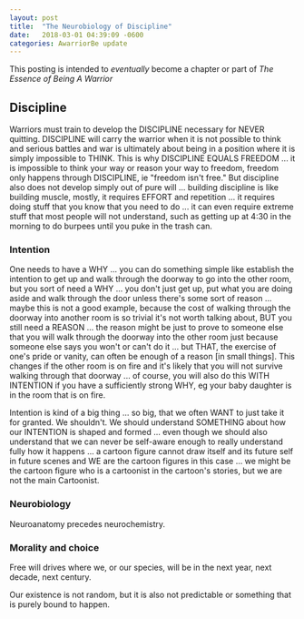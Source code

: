 ```yaml
---
layout: post
title:  "The Neurobiology of Discipline"
date:   2018-03-01 04:39:09 -0600
categories: AwarriorBe update
---
```

This posting is intended to *eventually* become a chapter or part of *The Essence of Being A Warrior*

## Discipline

Warriors must train to develop the DISCIPLINE necessary for NEVER quitting. DISCIPLINE will carry the warrior when it is not possible to think and serious battles and war is ultimately about being in a position where it is simply impossible to THINK. This is why DISCIPLINE EQUALS FREEDOM ... it is impossible to think your way or reason your way to freedom, freedom only happens through DISCIPLINE, ie "freedom isn't free."  But discipline also does not develop simply out of pure will ... building discipline is like building muscle, mostly, it requires EFFORT and repetition ... it requires doing stuff that you know that you need to do ... it can even require extreme stuff that most people will not understand, such as getting up at 4:30 in the morning to do burpees until you puke in the trash can.

### Intention

One needs to have a WHY ... you can do something simple like establish the intention to get up and walk through the doorway to go into the other room, but you sort of need a WHY ... you don't just get up, put what you are doing aside and walk through the door unless there's some sort of reason ... maybe this is not a good example, because the cost of walking through the doorway into another room is so trivial it's not worth talking about, BUT you still need a REASON ... the reason might be just to prove to someone else that you will walk through the doorway into the other room just because someone else says you won't or can't do it ... but THAT, the exercise of one's pride or vanity, can often be enough of a reason [in small things].  This changes if the other room is on fire and it's likely that you will not survive walking through that doorway ... of course, you will also do this WITH INTENTION if you have a sufficiently strong WHY, eg your baby daughter is in the room that is on fire.

Intention is kind of a big thing ... so big, that we often WANT to just take it for granted. We shouldn't.  We should understand SOMETHING about how our INTENTION is shaped and formed ... even though we should also understand that we can never be self-aware enough to really understand fully how it happens ... a cartoon figure cannot draw itself and its future self in future scenes and WE are the cartoon figures in this case ... we might be the cartoon figure who is a cartoonist in the cartoon's stories, but we are not the main Cartoonist.

### Neurobiology

Neuroanatomy precedes neurochemistry.

### Morality and choice

Free will drives where we, or our species, will be in the next year, next decade, next century.

Our existence is not random, but it is also not predictable or something that is purely bound to happen.
